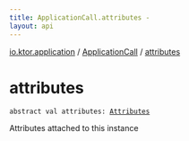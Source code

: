 ```yaml
---
title: ApplicationCall.attributes - 
layout: api
---
```


<div class='api-docs-breadcrumbs'><a href="../index.html">io.ktor.application</a> / <a href="index.html">ApplicationCall</a> / <a href="./attributes.html">attributes</a></div>

# attributes

<div class="signature"><code><span class="keyword">abstract</span> <span class="keyword">val </span><span class="identifier">attributes</span><span class="symbol">: </span><a href="../../io.ktor.util/-attributes/index.html"><span class="identifier">Attributes</span></a></code></div>

Attributes attached to this instance

